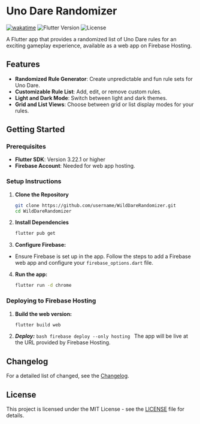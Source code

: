 # Uno Dare Randomizer

[![wakatime](https://wakatime.com/badge/user/d843d77e-df9e-4be5-a842-ed311ba05a54/project/8533cf97-64f5-4e23-b107-8d8ebf28c5b2.svg)](https://wakatime.com/badge/user/d843d77e-df9e-4be5-a842-ed311ba05a54/project/8533cf97-64f5-4e23-b107-8d8ebf28c5b2)
![Flutter Version](https://img.shields.io/badge/Flutter-3.22.1-blue)
![License](https://img.shields.io/badge/license-MIT-blue.svg)


A Flutter app that provides a randomized list of Uno Dare rules for an exciting gameplay experience, available as a web app on Firebase Hosting.

## Features

- **Randomized Rule Generator**: Create unpredictable and fun rule sets for Uno Dare.
- **Customizable Rule List**: Add, edit, or remove custom rules.
- **Light and Dark Mode**: Switch between light and dark themes.
- **Grid and List Views**: Choose between grid or list display modes for your rules.

## Getting Started

### Prerequisites

- **Flutter SDK**: Version 3.22.1 or higher
- **Firebase Account**: Needed for web app hosting.

### Setup Instructions

1. **Clone the Repository**

   ```bash
   git clone https://github.com/username/WildDareRandomizer.git
   cd WildDareRandomizer
   ```

2. **Install Dependencies**

   ```bash
   flutter pub get
   ```

3. **Configure Firebase:**

- Ensure Firebase is set up in the app. Follow the steps to add a Firebase web app and configure your `firebase_options.dart` file.

4. **Run the app:**
   ```bash
   flutter run -d chrome
   ```

### Deploying to Firebase Hosting

1. **Build the web version:**

   ```bash
   flutter build web
   ```

2. **_Deploy:_**
   `bash
firebase deploy --only hosting
`
   The app will be live at the URL provided by Firebase Hosting.

## Changelog

For a detailed list of changed, see the [Changelog](./CHANGELOG.md).

## License

This project is licensed under the MIT License - see the [LICENSE](./LICENSE) file for details.
